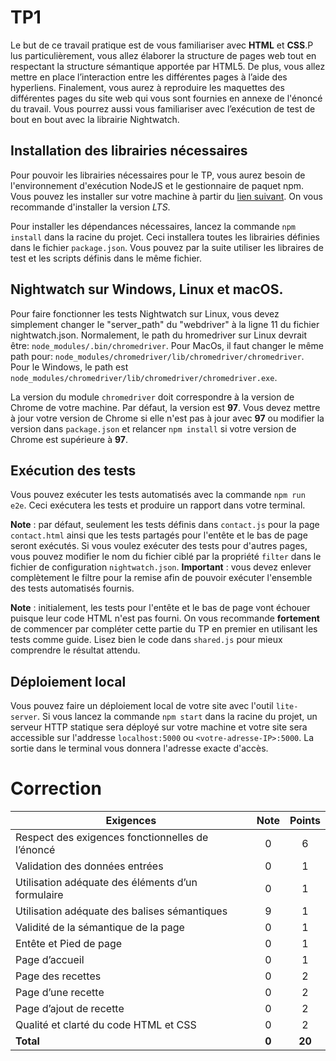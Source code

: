 # TP1

Le but de ce travail pratique est de vous familiariser avec **HTML** et **CSS**.P lus particulièrement, vous allez élaborer la structure de pages web tout en respectant la structure sémantique apportée par HTML5. De plus, vous allez mettre en place l’interaction entre les différentes pages à l’aide des hyperliens. Finalement, vous aurez à reproduire les maquettes des différentes pages du site web qui vous sont fournies en annexe de l'énoncé du travail. Vous pourrez aussi vous familiariser avec l’exécution de test de bout en bout avec la librairie Nightwatch.

## Installation des librairies nécessaires

Pour pouvoir les librairies nécessaires pour le TP, vous aurez besoin de l'environnement d'exécution NodeJS et le gestionnaire de paquet npm. Vous pouvez les installer sur votre machine à partir du [lien suivant](https://nodejs.org/en/download/). On vous recommande d'installer la version *LTS*.

Pour installer les dépendances nécessaires, lancez la commande `npm install` dans la racine du projet. Ceci installera toutes les librairies définies dans le fichier `package.json`. Vous pouvez par la suite utiliser les libraires de test et les scripts définis dans le même fichier.
## Nightwatch sur Windows, Linux et macOS.

Pour faire fonctionner les tests Nightwatch sur Linux, vous devez simplement changer le "server_path" du "webdriver" à la ligne 11 du fichier nightwatch.json. Normalement, le path du hromedriver sur Linux devrait être: `node_modules/.bin/chromedriver`. Pour MacOs, il faut changer le même path pour: `node_modules/chromedriver/lib/chromedriver/chromedriver`. Pour le Windows, le path est `node_modules/chromedriver/lib/chromedriver/chromedriver.exe`.

La version du module `chromedriver` doit correspondre à la version de Chrome de votre machine. Par défaut, la version est **97**. Vous devez mettre à jour votre version de Chrome si elle n'est pas à jour avec **97** ou modifier la version dans `package.json` et relancer `npm install` si votre version de Chrome est supérieure à **97**.

## Exécution des tests

Vous pouvez exécuter les tests automatisés avec la commande `npm run e2e`. Ceci exécutera les tests et produire un rapport dans votre terminal.

**Note** : par défaut, seulement les tests définis dans `contact.js` pour la page `contact.html` ainsi que les tests partagés pour l'entête et le bas de page seront exécutés. Si vous voulez exécuter des tests pour d'autres pages, vous pouvez modifier le nom du fichier ciblé par la propriété `filter` dans le fichier de configuration `nightwatch.json`. **Important** : vous devez enlever complètement le filtre pour la remise afin de pouvoir exécuter l'ensemble des tests automatisés fournis.

**Note** : initialement, les tests pour l'entête et le bas de page vont échouer puisque leur code HTML n'est pas fourni. On vous recommande **fortement** de commencer par compléter cette partie du TP en premier en utilisant les tests comme guide. Lisez bien le code dans `shared.js` pour mieux comprendre le résultat attendu.

## Déploiement local

Vous pouvez faire un déploiement local de votre site avec l'outil `lite-server`. Si vous lancez la commande `npm start` dans la racine du projet, un serveur HTTP statique sera déployé sur votre machine et votre site sera accessible sur l'addresse `localhost:5000` ou `<votre-adresse-IP>:5000`. La sortie dans le terminal vous donnera l'adresse exacte d'accès.

# Correction

| **Exigences**                                     | **Note** | **Points** |
| ------------------------------------------------- | :------: | :--------: |
| Respect des exigences fonctionnelles de l’énoncé  |    0     |     6      |
| Validation des données entrées                    |    0     |     1      |
| Utilisation adéquate des éléments d’un formulaire |    0     |     1      |
| Utilisation adéquate des balises sémantiques      |    9     |     1      |
| Validité de la sémantique de la page              |    0     |     1      |
| Entête et Pied de page                            |    0     |     1      |
| Page d’accueil                                    |    0     |     1      |
| Page des recettes                                 |    0     |     2      |
| Page d’une recette                                |    0     |     2      |
| Page d’ajout de recette                           |    0     |     2      |
| Qualité et clarté du code HTML et CSS             |    0     |     2      |
| **Total**                                         | **0**    |   **20**   |